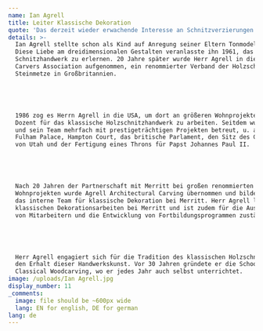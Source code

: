 ```yaml
---
name: Ian Agrell
title: Leiter Klassische Dekoration
quote: 'Das derzeit wieder erwachende Interesse an Schnitzverzierungen und die Hochachtung davor sind inspirierend. Ich freue mich darauf, zur Weiterentwicklung dieser besonderen Kunstform beizutragen.'
details: >-
  Ian Agrell stellte schon als Kind auf Anregung seiner Eltern Tonmodelle her.
  Diese Liebe am dreidimensionalen Gestalten veranlasste ihn 1961, das
  Schnitzhandwerk zu erlernen. 20 Jahre später wurde Herr Agrell in die Master
  Carvers Association aufgenommen, ein renommierter Verband der Holzschnitzer und
  Steinmetze in Großbritannien.





  1986 zog es Herrn Agrell in die USA, um dort an größeren Wohnprojekten und als
  Dozent für das klassische Holzschnitzhandwerk zu arbeiten. Seitdem wurden er
  und sein Team mehrfach mit prestigeträchtigen Projekten betreut, u. a. für
  Fulham Palace, Hampton Court, das britische Parlament, den Sitz des Gouverneurs
  von Utah und der Fertigung eines Throns für Papst Johannes Paul II.





  Nach 20 Jahren der Partnerschaft mit Merritt bei großen renommierten
  Wohnprojekten wurde Agrell Architectural Carving übernommen und bildet heute
  das interne Team für klassische Dekoration bei Merritt. Herr Agrell leitet alle
  klassischen Dekorationsarbeiten bei Merritt und ist zudem für die Ausbildung
  von Mitarbeitern und die Entwicklung von Fortbildungsprogrammen zuständig.





  Herr Agrell engagiert sich für die Tradition des klassischen Holzschnitzens und
  den Erhalt dieser Handwerkskunst. Vor 30 Jahren gründete er die School of
  Classical Woodcarving, wo er jedes Jahr auch selbst unterrichtet.
image: /uploads/Ian Agrell.jpg
display_number: 11
_comments:
  image: file should be ~600px wide
  lang: EN for english, DE for german
lang: de
---
```

